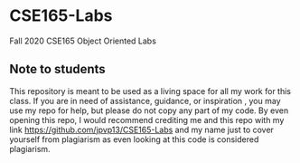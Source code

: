 # CSE165-Labs
Fall 2020 CSE165 Object Oriented Labs

## Note to students
This repository is meant to be used as a living space for all my work for this class. If you are in need of assistance, guidance, or inspiration , you may use my repo for help, but please do not copy any part of my code. By even opening this repo, I would recommend crediting me and this repo with my link https://github.com/jpvp13/CSE165-Labs and my name just to cover yourself from plagiarism as even looking at this code is considered plagiarism.
